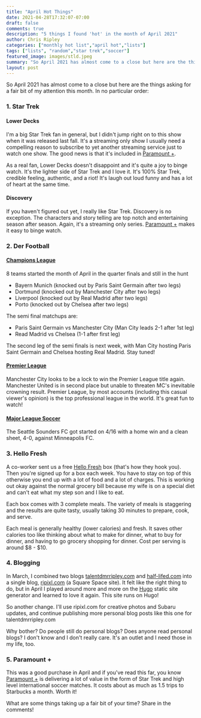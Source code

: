 ```yaml
---
title: "April Hot Things"
date: 2021-04-28T17:32:07-07:00
draft: false
comments: true
description: "5 things I found 'hot' in the month of April 2021"
author: Chris Ripley
categories: ["monthly hot list","april hot","lists"]
tags: ["lists", "random","star trek","soccer"]
featured_image: images/stld.jpeg
summary: "So April 2021 has almost come to a close but here are the things asking for a fair bit of my attention this month. In no particular order."
layout: post
---
```


So April 2021 has almost come to a close but here are the things asking for a fair bit of my attention this month. In no particular order:

### 1. Star Trek 
#### Lower Decks
I'm a big Star Trek fan in general, but I didn't jump right on to this show when it was released last fall. It's a streaming only show I usually need a compelling reason to subscribe to yet another streaming service just to watch one show. The good news is that it's included in [Paramount +](https://www.paramountplus.com/).

As a real fan, Lower Decks doesn't disappoint and it's quite a joy to binge watch. It's the lighter side of Star Trek and I love it. It's 100% Star Trek, credible feeling, authentic, and a riot! It's laugh out loud funny and has a lot of heart at the same time. 

#### Discovery
If you haven't figured out yet, I really like Star Trek. Discovery is no exception. The characters and story telling are top notch and entertaining season after season. Again, it's a streaming only series. [Paramount +](https://www.paramountplus.com/) makes it easy to binge watch.


### 2. Der Football
#### [Champions League](https://www.uefa.com/uefachampionsleague/)
	
8 teams started the month of April in the quarter finals and still in the hunt
	
- Bayern Munich (knocked out by Paris Saint Germain after two legs)
- Dortmund (knocked out by Manchester City after two legs)
- Liverpool (knocked out by Real Madrid after two legs)
- Porto (knocked out by Chelsea after two legs)
	
The semi final matchups are:

- Paris Saint Germain vs Manchester City (Man City leads 2-1 after 1st leg)
- Read Madrid vs Chelsea (1-1 after first leg)

The second leg of the semi finals is next week, with Man City hosting Paris Saint Germain and Chelsea hosting Real Madrid. Stay tuned!

#### [Premier League](https://www.premierleague.com/)
Manchester City looks to be a lock to win the Premier League title again. Manchester United is in second place but unable to threaten MC's inevitable crowning result. Premier League, by most accounts (including this casual viewer's opinion) is the top professional league in the world. It's great fun to watch!
 
#### [Major League Soccer](https://www.mlssoccer.com/)

The Seattle Sounders FC got started on 4/16 with a home win and a clean sheet, 4-0, against Minneapolis FC. 
	
### 3. Hello Fresh

A co-worker sent us a free [Hello Fresh](https://www.hellofresh.com) box (that's how they hook you). Then you're signed up for a box each week. You have to stay on top of this otherwise you end up with a lot of food and a lot of charges. This is working out okay against the normal grocery bill because my wife is on a special diet and can't eat what my step son and I like to eat.

Each box comes with 3 complete meals. The variety of meals is staggering and the results are quite tasty, usually taking 30 minutes to prepare, cook, and serve.

Each meal is generally healthy (lower calories) and fresh. It saves other calories too like thinking about what to make for dinner, what to buy for dinner, and having to go grocery shopping for dinner. Cost per serving is around $8 - $10. 

### 4. Blogging

In March, I combined two blogs [talentdmrripley.com](https://talentdmrripley.com) and [half-lifed.com](https://half-lifed.com) into a single blog, [ripixl.com](https://ripixl.com) (a Square Space site). It felt like the right thing to do, but in April I played around more and more on the [Hugo](https://gohugo.io) static site generator and learned to love it again. This site runs on Hugo!

So another change. I'll use ripixl.com for creative photos and Subaru updates, and continue publishing more personal blog posts like this one for talentdmrripley.com 

Why bother? Do people still do personal blogs? Does anyone read personal blogs? I don't know and I don't really care. It's an outlet and I need those in my life, too.

### 5. Paramount +

This was a good purchase in April and if you've read this far, you know [Paramount +](https://www.paramountplus.com/) is delivering a lot of value in the form of Star Trek and high level international soccer matches. It costs about as much as 1.5 trips to Starbucks a month. Worth it!

What are some things taking up a fair bit of your time? Share in the comments!